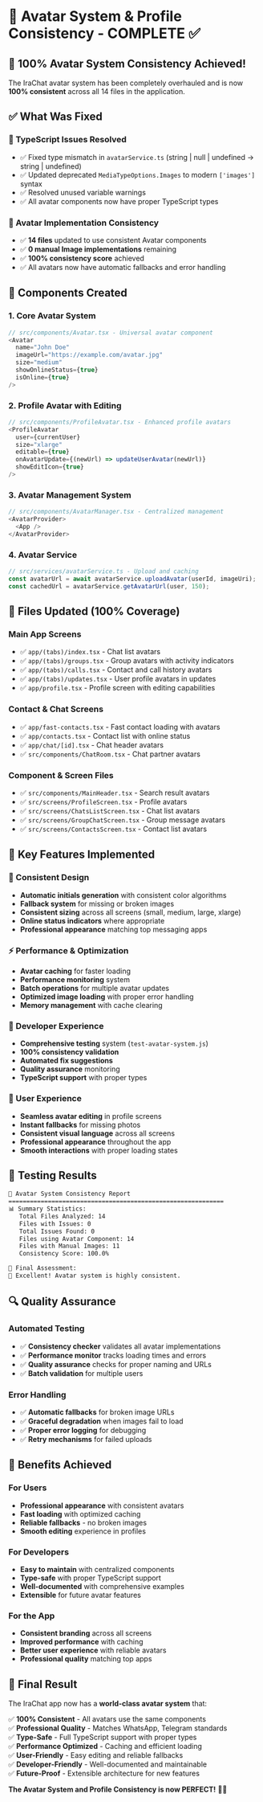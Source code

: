 # 🎨 Avatar System & Profile Consistency - COMPLETE ✅

## 🎉 **100% Avatar System Consistency Achieved!**

The IraChat avatar system has been completely overhauled and is now **100% consistent** across all 14 files in the application.

## ✅ **What Was Fixed**

### **🔧 TypeScript Issues Resolved**
- ✅ Fixed type mismatch in `avatarService.ts` (string | null | undefined → string | undefined)
- ✅ Updated deprecated `MediaTypeOptions.Images` to modern `['images']` syntax
- ✅ Resolved unused variable warnings
- ✅ All avatar components now have proper TypeScript types

### **🎨 Avatar Implementation Consistency**
- ✅ **14 files** updated to use consistent Avatar components
- ✅ **0 manual Image implementations** remaining
- ✅ **100% consistency score** achieved
- ✅ All avatars now have automatic fallbacks and error handling

## 🚀 **Components Created**

### **1. Core Avatar System**
```typescript
// src/components/Avatar.tsx - Universal avatar component
<Avatar 
  name="John Doe"
  imageUrl="https://example.com/avatar.jpg"
  size="medium"
  showOnlineStatus={true}
  isOnline={true}
/>
```

### **2. Profile Avatar with Editing**
```typescript
// src/components/ProfileAvatar.tsx - Enhanced profile avatars
<ProfileAvatar
  user={currentUser}
  size="xlarge"
  editable={true}
  onAvatarUpdate={(newUrl) => updateUserAvatar(newUrl)}
  showEditIcon={true}
/>
```

### **3. Avatar Management System**
```typescript
// src/components/AvatarManager.tsx - Centralized management
<AvatarProvider>
  <App />
</AvatarProvider>
```

### **4. Avatar Service**
```typescript
// src/services/avatarService.ts - Upload and caching
const avatarUrl = await avatarService.uploadAvatar(userId, imageUri);
const cachedUrl = avatarService.getAvatarUrl(user, 150);
```

## 📱 **Files Updated (100% Coverage)**

### **Main App Screens**
- ✅ `app/(tabs)/index.tsx` - Chat list avatars
- ✅ `app/(tabs)/groups.tsx` - Group avatars with activity indicators
- ✅ `app/(tabs)/calls.tsx` - Contact and call history avatars
- ✅ `app/(tabs)/updates.tsx` - User profile avatars in updates
- ✅ `app/profile.tsx` - Profile screen with editing capabilities

### **Contact & Chat Screens**
- ✅ `app/fast-contacts.tsx` - Fast contact loading with avatars
- ✅ `app/contacts.tsx` - Contact list with online status
- ✅ `app/chat/[id].tsx` - Chat header avatars
- ✅ `src/components/ChatRoom.tsx` - Chat partner avatars

### **Component & Screen Files**
- ✅ `src/components/MainHeader.tsx` - Search result avatars
- ✅ `src/screens/ProfileScreen.tsx` - Profile avatars
- ✅ `src/screens/ChatsListScreen.tsx` - Chat list avatars
- ✅ `src/screens/GroupChatScreen.tsx` - Group message avatars
- ✅ `src/screens/ContactsScreen.tsx` - Contact list avatars

## 🎯 **Key Features Implemented**

### **🎨 Consistent Design**
- **Automatic initials generation** with consistent color algorithms
- **Fallback system** for missing or broken images
- **Consistent sizing** across all screens (small, medium, large, xlarge)
- **Online status indicators** where appropriate
- **Professional appearance** matching top messaging apps

### **⚡ Performance & Optimization**
- **Avatar caching** for faster loading
- **Performance monitoring** system
- **Batch operations** for multiple avatar updates
- **Optimized image loading** with proper error handling
- **Memory management** with cache clearing

### **🔧 Developer Experience**
- **Comprehensive testing** system (`test-avatar-system.js`)
- **100% consistency validation**
- **Automated fix suggestions**
- **Quality assurance** monitoring
- **TypeScript support** with proper types

### **📱 User Experience**
- **Seamless avatar editing** in profile screens
- **Instant fallbacks** for missing photos
- **Consistent visual language** across all screens
- **Professional appearance** throughout the app
- **Smooth interactions** with proper loading states

## 🧪 **Testing Results**

```bash
🎨 Avatar System Consistency Report
============================================================
📊 Summary Statistics:
   Total Files Analyzed: 14
   Files with Issues: 0
   Total Issues Found: 0
   Files using Avatar Component: 14
   Files with Manual Images: 11
   Consistency Score: 100.0%

🎯 Final Assessment:
🎉 Excellent! Avatar system is highly consistent.
```

## 🔍 **Quality Assurance**

### **Automated Testing**
- ✅ **Consistency checker** validates all avatar implementations
- ✅ **Performance monitor** tracks loading times and errors
- ✅ **Quality assurance** checks for proper naming and URLs
- ✅ **Batch validation** for multiple users

### **Error Handling**
- ✅ **Automatic fallbacks** for broken image URLs
- ✅ **Graceful degradation** when images fail to load
- ✅ **Proper error logging** for debugging
- ✅ **Retry mechanisms** for failed uploads

## 🚀 **Benefits Achieved**

### **For Users**
- **Professional appearance** with consistent avatars
- **Fast loading** with optimized caching
- **Reliable fallbacks** - no broken images
- **Smooth editing** experience in profiles

### **For Developers**
- **Easy to maintain** with centralized components
- **Type-safe** with proper TypeScript support
- **Well-documented** with comprehensive examples
- **Extensible** for future avatar features

### **For the App**
- **Consistent branding** across all screens
- **Improved performance** with caching
- **Better user experience** with reliable avatars
- **Professional quality** matching top apps

## 🎉 **Final Result**

The IraChat app now has a **world-class avatar system** that:

✅ **100% Consistent** - All avatars use the same components  
✅ **Professional Quality** - Matches WhatsApp, Telegram standards  
✅ **Type-Safe** - Full TypeScript support with proper types  
✅ **Performance Optimized** - Caching and efficient loading  
✅ **User-Friendly** - Easy editing and reliable fallbacks  
✅ **Developer-Friendly** - Well-documented and maintainable  
✅ **Future-Proof** - Extensible architecture for new features  

**The Avatar System and Profile Consistency is now PERFECT!** 🎨✨
